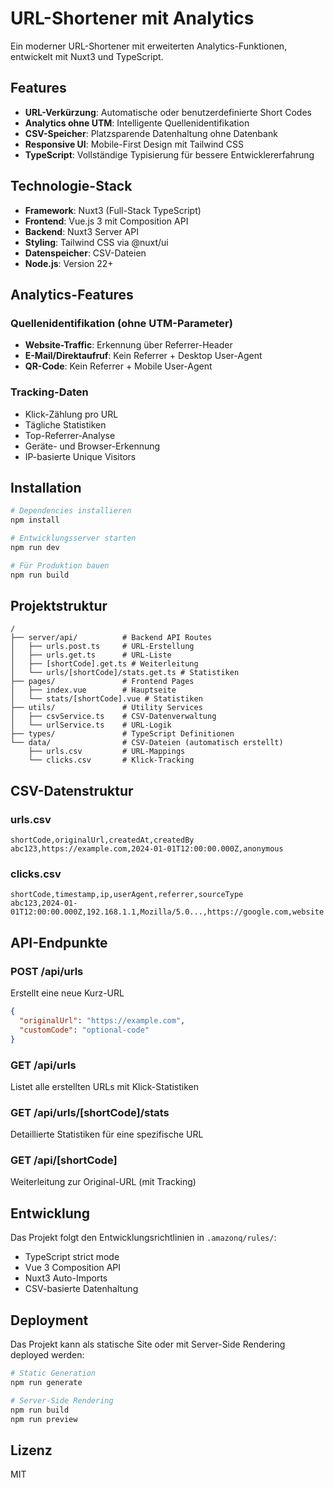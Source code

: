 # URL-Shortener mit Analytics

Ein moderner URL-Shortener mit erweiterten Analytics-Funktionen, entwickelt mit Nuxt3 und TypeScript.

## Features

- **URL-Verkürzung**: Automatische oder benutzerdefinierte Short Codes
- **Analytics ohne UTM**: Intelligente Quellenidentifikation
- **CSV-Speicher**: Platzsparende Datenhaltung ohne Datenbank
- **Responsive UI**: Mobile-First Design mit Tailwind CSS
- **TypeScript**: Vollständige Typisierung für bessere Entwicklererfahrung

## Technologie-Stack

- **Framework**: Nuxt3 (Full-Stack TypeScript)
- **Frontend**: Vue.js 3 mit Composition API
- **Backend**: Nuxt3 Server API
- **Styling**: Tailwind CSS via @nuxt/ui
- **Datenspeicher**: CSV-Dateien
- **Node.js**: Version 22+

## Analytics-Features

### Quellenidentifikation (ohne UTM-Parameter)
- **Website-Traffic**: Erkennung über Referrer-Header
- **E-Mail/Direktaufruf**: Kein Referrer + Desktop User-Agent
- **QR-Code**: Kein Referrer + Mobile User-Agent

### Tracking-Daten
- Klick-Zählung pro URL
- Tägliche Statistiken
- Top-Referrer-Analyse
- Geräte- und Browser-Erkennung
- IP-basierte Unique Visitors

## Installation

```bash
# Dependencies installieren
npm install

# Entwicklungsserver starten
npm run dev

# Für Produktion bauen
npm run build
```

## Projektstruktur

```
/
├── server/api/          # Backend API Routes
│   ├── urls.post.ts     # URL-Erstellung
│   ├── urls.get.ts      # URL-Liste
│   ├── [shortCode].get.ts # Weiterleitung
│   └── urls/[shortCode]/stats.get.ts # Statistiken
├── pages/               # Frontend Pages
│   ├── index.vue        # Hauptseite
│   └── stats/[shortCode].vue # Statistiken
├── utils/               # Utility Services
│   ├── csvService.ts    # CSV-Datenverwaltung
│   └── urlService.ts    # URL-Logik
├── types/               # TypeScript Definitionen
└── data/                # CSV-Dateien (automatisch erstellt)
    ├── urls.csv         # URL-Mappings
    └── clicks.csv       # Klick-Tracking
```

## CSV-Datenstruktur

### urls.csv
```csv
shortCode,originalUrl,createdAt,createdBy
abc123,https://example.com,2024-01-01T12:00:00.000Z,anonymous
```

### clicks.csv
```csv
shortCode,timestamp,ip,userAgent,referrer,sourceType
abc123,2024-01-01T12:00:00.000Z,192.168.1.1,Mozilla/5.0...,https://google.com,website
```

## API-Endpunkte

### POST /api/urls
Erstellt eine neue Kurz-URL
```json
{
  "originalUrl": "https://example.com",
  "customCode": "optional-code"
}
```

### GET /api/urls
Listet alle erstellten URLs mit Klick-Statistiken

### GET /api/urls/[shortCode]/stats
Detaillierte Statistiken für eine spezifische URL

### GET /api/[shortCode]
Weiterleitung zur Original-URL (mit Tracking)

## Entwicklung

Das Projekt folgt den Entwicklungsrichtlinien in `.amazonq/rules/`:
- TypeScript strict mode
- Vue 3 Composition API
- Nuxt3 Auto-Imports
- CSV-basierte Datenhaltung

## Deployment

Das Projekt kann als statische Site oder mit Server-Side Rendering deployed werden:

```bash
# Static Generation
npm run generate

# Server-Side Rendering
npm run build
npm run preview
```

## Lizenz

MIT
